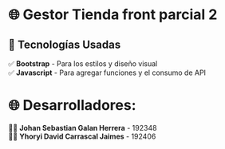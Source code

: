 
# 🌐 Gestor Tienda front parcial 2

## 🎨 Tecnologías Usadas  
✅ **Bootstrap** - Para los estilos y diseño visual  
✅ **Javascript** - Para agregar funciones y el consumo de API 

# 🌐 Desarrolladores:
👨‍💻 **Johan Sebastian Galan Herrera** - 192348   
👨‍💻 **Yhoryi David Carrascal Jaimes** - 192406  
